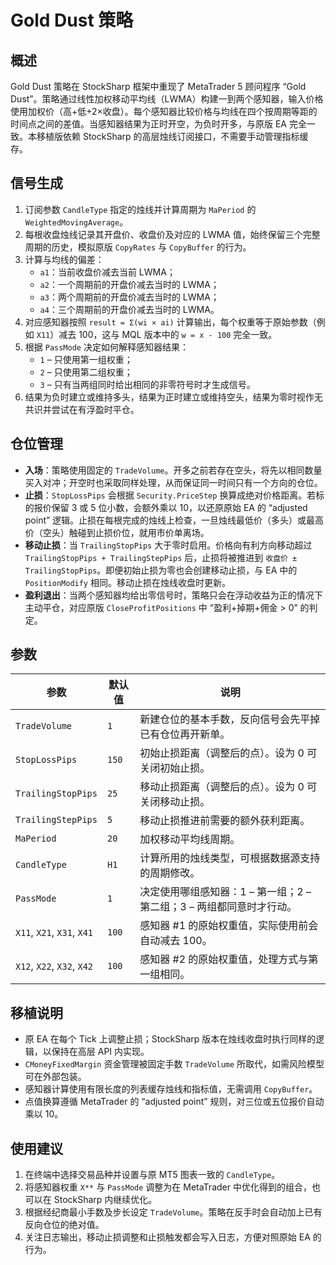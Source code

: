 # Gold Dust 策略

## 概述

Gold Dust 策略在 StockSharp 框架中重现了 MetaTrader 5 顾问程序 “Gold Dust”。策略通过线性加权移动平均线（LWMA）构建一到两个感知器，输入价格使用加权价（高+低+2×收盘）。每个感知器比较价格与均线在四个按周期等距的时间点之间的差值。当感知器结果为正时开空，为负时开多，与原版 EA 完全一致。本移植版依赖 StockSharp 的高层烛线订阅接口，不需要手动管理指标缓存。

## 信号生成

1. 订阅参数 `CandleType` 指定的烛线并计算周期为 `MaPeriod` 的 `WeightedMovingAverage`。
2. 每根收盘烛线记录其开盘价、收盘价及对应的 LWMA 值，始终保留三个完整周期的历史，模拟原版 `CopyRates` 与 `CopyBuffer` 的行为。
3. 计算与均线的偏差：
   - `a1`：当前收盘价减去当前 LWMA；
   - `a2`：一个周期前的开盘价减去当时的 LWMA；
   - `a3`：两个周期前的开盘价减去当时的 LWMA；
   - `a4`：三个周期前的开盘价减去当时的 LWMA。
4. 对应感知器按照 `result = Σ(wi × ai)` 计算输出，每个权重等于原始参数（例如 `X11`）减去 100，这与 MQL 版本中的 `w = x - 100` 完全一致。
5. 根据 `PassMode` 决定如何解释感知器结果：
   - `1` – 只使用第一组权重；
   - `2` – 只使用第二组权重；
   - `3` – 只有当两组同时给出相同的非零符号时才生成信号。
6. 结果为负时建立或维持多头，结果为正时建立或维持空头，结果为零时视作无共识并尝试在有浮盈时平仓。

## 仓位管理

- **入场**：策略使用固定的 `TradeVolume`。开多之前若存在空头，将先以相同数量买入对冲；开空时也采取同样处理，从而保证同一时间只有一个方向的仓位。
- **止损**：`StopLossPips` 会根据 `Security.PriceStep` 换算成绝对价格距离。若标的报价保留 3 或 5 位小数，会额外乘以 10，以还原原始 EA 的 “adjusted point” 逻辑。止损在每根完成的烛线上检查，一旦烛线最低价（多头）或最高价（空头）触碰到止损价位，就用市价单离场。
- **移动止损**：当 `TrailingStopPips` 大于零时启用。价格向有利方向移动超过 `TrailingStopPips + TrailingStepPips` 后，止损将被推进到 `收盘价 ± TrailingStopPips`。即便初始止损为零也会创建移动止损，与 EA 中的 `PositionModify` 相同。移动止损在烛线收盘时更新。
- **盈利退出**：当两个感知器均给出零信号时，策略只会在浮动收益为正的情况下主动平仓，对应原版 `CloseProfitPositions` 中 “盈利+掉期+佣金 > 0” 的判定。

## 参数

| 参数 | 默认值 | 说明 |
|------|--------|------|
| `TradeVolume` | `1` | 新建仓位的基本手数，反向信号会先平掉已有仓位再开新单。 |
| `StopLossPips` | `150` | 初始止损距离（调整后的点）。设为 0 可关闭初始止损。 |
| `TrailingStopPips` | `25` | 移动止损距离（调整后的点）。设为 0 可关闭移动止损。 |
| `TrailingStepPips` | `5` | 移动止损推进前需要的额外获利距离。 |
| `MaPeriod` | `20` | 加权移动平均线周期。 |
| `CandleType` | `H1` | 计算所用的烛线类型，可根据数据源支持的周期修改。 |
| `PassMode` | `1` | 决定使用哪组感知器：1 – 第一组；2 – 第二组；3 – 两组都同意时才行动。 |
| `X11`, `X21`, `X31`, `X41` | `100` | 感知器 #1 的原始权重值，实际使用前会自动减去 100。 |
| `X12`, `X22`, `X32`, `X42` | `100` | 感知器 #2 的原始权重值，处理方式与第一组相同。 |

## 移植说明

- 原 EA 在每个 Tick 上调整止损；StockSharp 版本在烛线收盘时执行同样的逻辑，以保持在高层 API 内实现。
- `CMoneyFixedMargin` 资金管理被固定手数 `TradeVolume` 所取代，如需风险模型可在外部包装。
- 感知器计算使用有限长度的列表缓存烛线和指标值，无需调用 `CopyBuffer`。
- 点值换算遵循 MetaTrader 的 “adjusted point” 规则，对三位或五位报价自动乘以 10。

## 使用建议

1. 在终端中选择交易品种并设置与原 MT5 图表一致的 `CandleType`。 
2. 将感知器权重 `X**` 与 `PassMode` 调整为在 MetaTrader 中优化得到的组合，也可以在 StockSharp 内继续优化。
3. 根据经纪商最小手数及步长设定 `TradeVolume`。策略在反手时会自动加上已有反向仓位的绝对值。
4. 关注日志输出，移动止损调整和止损触发都会写入日志，方便对照原始 EA 的行为。

